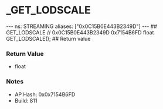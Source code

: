 # _GET_LODSCALE

--- ns: STREAMING aliases: ["0x0C15B0E443B2349D"] --- ## GET_LODSCALE  // 0x0C15B0E443B2349D 0x7154B6FD float GET_LODSCALE();  ## Return value

### Return Value
* float

### Notes
* AP Hash: 0x0x7154B6FD
* Build: 811

